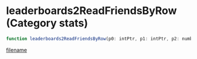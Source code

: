 # leaderboards2ReadFriendsByRow (Category stats)

```js
function leaderboards2ReadFriendsByRow(p0: intPtr, p1: intPtr, p2: number, p3: boolean, p4: number, p5: number): Array
```

[filename](leaderboards2ReadFriendsByRow_m.md ':include')